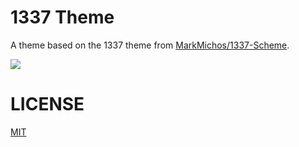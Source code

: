 # 1337 Theme 

A theme based on the 1337 theme from [MarkMichos/1337-Scheme](https://github.com/MarkMichos/1337-Scheme).

![](https://raw.githubusercontent.com/Microsoft/vscode-themes/master/1337/images/1337-preview.png)

# LICENSE
[MIT](https://github.com/Microsoft/vscode-themes/blob/master/LICENSE.txt)